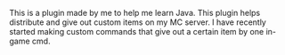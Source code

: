 This is a plugin made by me to help me learn Java. 
This plugin helps distribute and give out custom items on my MC server.
I have recently started making custom commands that give out a certain item by one in-game cmd.
